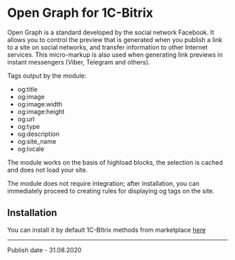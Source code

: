 # Open Graph for 1C-Bitrix

Open Graph is a standard developed by the social network Facebook. It allows you to control the preview that is generated when you publish a link to a site on social networks, and transfer information to other Internet services. This micro-markup is also used when generating link previews in instant messengers (Viber, Telegram and others).

Tags output by the module:
- og:title
- og:image
- og:image:width
- og:image:height
- og:url
- og:type
- og:description
- og:site_name
- og:locale

The module works on the basis of highload blocks, the selection is cached and does not load your site.

The module does not require integration; after installation, you can immediately proceed to creating rules for displaying og tags on the site.

## Installation
You can install it by default 1C-BItrix methods from marketplace [here](https://marketplace.1c-bitrix.ru/solutions/imyie.og/)

---
Publish date - 31.08.2020